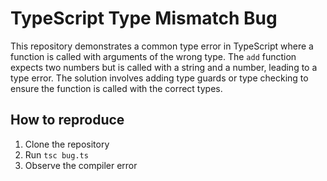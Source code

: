 # TypeScript Type Mismatch Bug

This repository demonstrates a common type error in TypeScript where a function is called with arguments of the wrong type. The `add` function expects two numbers but is called with a string and a number, leading to a type error. The solution involves adding type guards or type checking to ensure the function is called with the correct types. 

## How to reproduce
1. Clone the repository
2. Run `tsc bug.ts`
3. Observe the compiler error